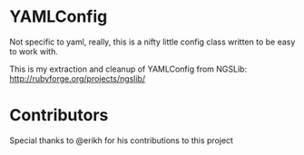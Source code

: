 YAMLConfig
==========

Not specific to yaml, really, this is a nifty little config class 
written to be easy to work with. 

This is my extraction and cleanup of YAMLConfig from NGSLib: http://rubyforge.org/projects/ngslib/

Contributors
============

Special thanks to @erikh for his contributions to this project